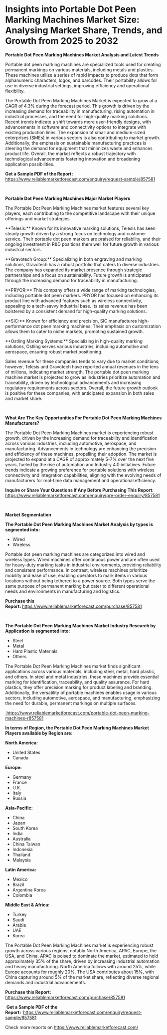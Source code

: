<p><h1>Insights into Portable Dot Peen Marking Machines Market Size: Analysing Market Share, Trends, and Growth from 2025 to 2032</h1></p><p><strong>Portable Dot Peen Marking Machines Market Analysis and Latest Trends</strong></p>
<p><p>Portable dot peen marking machines are specialized tools used for creating permanent markings on various materials, including metals and plastics. These machines utilize a series of rapid impacts to produce dots that form alphanumeric characters, logos, and barcodes. Their portability allows for use in diverse industrial settings, improving efficiency and operational flexibility.</p><p>The Portable Dot Peen Marking Machines Market is expected to grow at a CAGR of 4.3% during the forecast period. This growth is driven by the increasing demand for traceability in manufacturing, rising automation in industrial processes, and the need for high-quality marking solutions. Recent trends indicate a shift towards more user-friendly designs, with advancements in software and connectivity options to integrate with existing production lines. The expansion of small and medium-sized enterprises (SMEs) in various sectors is also contributing to market growth. Additionally, the emphasis on sustainable manufacturing practices is steering the demand for equipment that minimizes waste and enhances product life. Overall, the market reflects a robust trajectory with technological advancements fostering innovation and broadening application possibilities.</p></p>
<p><strong>Get a Sample PDF of the Report:&nbsp;</strong> <a href="https://www.reliablemarketforecast.com/enquiry/request-sample/857581?utm_campaign=3200&utm_medium=2&utm_source=Github&utm_content=ia&utm_term=09042025&utm_id=portable-dot-peen-marking-machines">https://www.reliablemarketforecast.com/enquiry/request-sample/857581</a></p>
<p>&nbsp;</p>
<p><strong>Portable Dot Peen Marking Machines Major Market Players</strong></p>
<p><p>The Portable Dot Peen Marking Machines market features several key players, each contributing to the competitive landscape with their unique offerings and market strategies. </p><p>**Telesis:** Known for its innovative marking solutions, Telesis has seen steady growth driven by a strong focus on technology and customer service. Their portable dot peen markers are praised for reliability, and their ongoing investment in R&D positions them well for future growth in various industrial sectors.</p><p>**Gravotech Group:** Specializing in both engraving and marking solutions, Gravotech has a robust portfolio that caters to diverse industries. The company has expanded its market presence through strategic partnerships and a focus on sustainability. Future growth is anticipated through the increasing demand for traceability in manufacturing.</p><p>**PRYOR:** This company offers a wide range of marking technologies, including portable dot peen markers. PRYOR has focused on enhancing its product line with advanced features such as wireless connectivity, appealing to a tech-savvy industrial base. Its sales revenue has been bolstered by a consistent demand for high-quality marking solutions.</p><p>**SIC:** Known for efficiency and precision, SIC manufactures high-performance dot peen marking machines. Their emphasis on customization allows them to cater to niche markets, promoting sustained growth.</p><p>**Ostling Marking Systems:** Specializing in high-quality marking solutions, Ostling serves various industries, including automotive and aerospace, ensuring robust market positioning.</p><p>Sales revenue for these companies tends to vary due to market conditions; however, Telesis and Gravotech have reported annual revenues in the tens of millions, indicating market strength. The portable dot peen marking machine market is projected to grow as industries prioritize automation and traceability, driven by technological advancements and increasing regulatory requirements across sectors. Overall, the future growth outlook is positive for these companies, with anticipated expansion in both sales and market share.</p></p>
<p>&nbsp;</p>
<p><strong>What Are The Key Opportunities For Portable Dot Peen Marking Machines Manufacturers?</strong></p>
<p><p>The Portable Dot Peen Marking Machines market is experiencing robust growth, driven by the increasing demand for traceability and identification across various industries, including automotive, aerospace, and manufacturing. Advancements in technology are enhancing the precision and efficiency of these machines, propelling their adoption. The market is projected to expand at a CAGR of approximately 5-7% over the next five years, fueled by the rise of automation and Industry 4.0 initiatives. Future trends indicate a growing preference for portable solutions with wireless connectivity and integration capabilities, aligning with the evolving needs of manufacturers for real-time data management and operational efficiency.</p></p>
<p><strong>Inquire or Share Your Questions If Any Before Purchasing This Report:</strong> <a href="https://www.reliablemarketforecast.com/enquiry/pre-order-enquiry/857581?utm_campaign=3200&utm_medium=2&utm_source=Github&utm_content=ia&utm_term=09042025&utm_id=portable-dot-peen-marking-machines">https://www.reliablemarketforecast.com/enquiry/pre-order-enquiry/857581</a></p>
<p>&nbsp;</p>
<p><strong>Market Segmentation</strong></p>
<p><strong>The Portable Dot Peen Marking Machines Market Analysis by types is segmented into:</strong></p>
<p><ul><li>Wired</li><li>Wireless</li></ul></p>
<p><p>Portable dot peen marking machines are categorized into wired and wireless types. Wired machines offer continuous power and are often used for heavy-duty marking tasks in industrial environments, providing reliability and consistent performance. In contrast, wireless machines prioritize mobility and ease of use, enabling operators to mark items in various locations without being tethered to a power source. Both types serve the same purpose of permanent marking but cater to different operational needs and environments in manufacturing and logistics.</p></p>
<p><strong>Purchase this Report:&nbsp;</strong><a href="https://www.reliablemarketforecast.com/purchase/857581?utm_campaign=3200&utm_medium=2&utm_source=Github&utm_content=ia&utm_term=09042025&utm_id=portable-dot-peen-marking-machines">https://www.reliablemarketforecast.com/purchase/857581</a></p>
<p>&nbsp;</p>
<p><strong>The Portable Dot Peen Marking Machines Market Industry Research by Application is segmented into:</strong></p>
<p><ul><li>Steel</li><li>Metal</li><li>Hard Plastic Materials</li><li>Others</li></ul></p>
<p><p>The Portable Dot Peen Marking Machines market finds significant applications across various materials, including steel, metal, hard plastic, and others. In steel and metal industries, these machines provide essential marking for identification, traceability, and quality assurance. For hard plastics, they offer precision marking for product labeling and branding. Additionally, the versatility of portable machines enables usage in various sectors, including automotive, aerospace, and manufacturing, emphasizing the need for durable, permanent markings on multiple surfaces.</p></p>
<p><a href="https://www.reliablemarketforecast.com/portable-dot-peen-marking-machines-r857581?utm_campaign=3200&utm_medium=2&utm_source=Github&utm_content=ia&utm_term=09042025&utm_id=portable-dot-peen-marking-machines">&nbsp;https://www.reliablemarketforecast.com/portable-dot-peen-marking-machines-r857581</a></p>
<p><strong>In terms of Region, the Portable Dot Peen Marking Machines Market Players available by Region are:</strong></p>
<p>
    <p> <strong> North America: </strong>
        <ul>
            <li>United States</li>
            <li>Canada</li>
        </ul>
        </p> 
    <p> <strong> Europe: </strong>
        <ul>
            <li>Germany</li>
            <li>France</li>
            <li>U.K.</li>
            <li>Italy</li>
            <li>Russia</li>
        </ul>
        </p> 
    <p> <strong> Asia-Pacific: </strong>
        <ul>
            <li>China</li>
            <li>Japan</li>
            <li>South Korea</li>
            <li>India</li>
            <li>Australia</li>
            <li>China Taiwan</li>
            <li>Indonesia</li>
            <li>Thailand</li>
            <li>Malaysia</li>
        </ul>
        </p> 
    <p> <strong> Latin America: </strong>
        <ul>
            <li>Mexico</li>
            <li>Brazil</li>
            <li>Argentina Korea</li>
            <li>Colombia</li>
        </ul>
        </p> 
    <p> <strong> Middle East & Africa: </strong>
        <ul>
            <li>Turkey</li>
            <li>Saudi</li>
            <li>Arabia</li>
            <li>UAE</li>
            <li>Korea</li>
        </ul>
    </p>
    </p>
<p><p>The Portable Dot Peen Marking Machines market is experiencing robust growth across various regions, notably North America, APAC, Europe, the USA, and China. APAC is poised to dominate the market, estimated to hold approximately 35% of the share, driven by increasing industrial automation and heavy manufacturing. North America follows with around 25%, while Europe accounts for roughly 20%. The USA contributes about 15%, with China capturing around 5% of the market share, reflecting diverse regional demands and industrial advancements.</p></p>
<p><strong>Purchase this Report: </strong><a href="https://www.reliablemarketforecast.com/purchase/857581?utm_campaign=3200&utm_medium=2&utm_source=Github&utm_content=ia&utm_term=09042025&utm_id=portable-dot-peen-marking-machines">https://www.reliablemarketforecast.com/purchase/857581</a></p>
<p>&nbsp;<strong>Get a Sample PDF of the Report:&nbsp;&nbsp;</strong><a href="https://www.reliablemarketforecast.com/enquiry/request-sample/857581?utm_campaign=3200&utm_medium=2&utm_source=Github&utm_content=ia&utm_term=09042025&utm_id=portable-dot-peen-marking-machines">https://www.reliablemarketforecast.com/enquiry/request-sample/857581</a></p>
<p><strong></strong></p>
<p>Check more reports on <a href="https://www.reliablemarketforecast.com/?utm_campaign=3200&utm_medium=2&utm_source=Github&utm_content=ia&utm_term=09042025&utm_id=portable-dot-peen-marking-machines">https://www.reliablemarketforecast.com/</a></p>